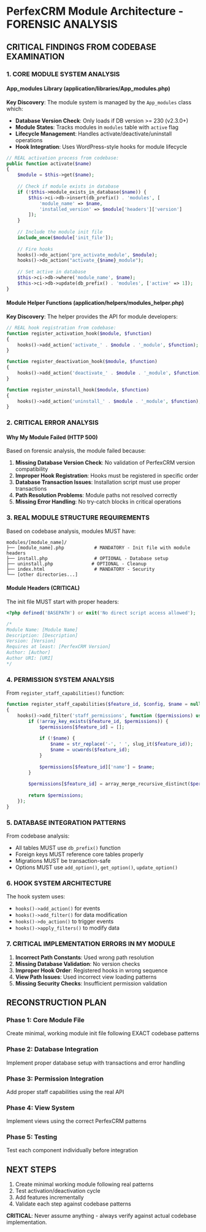 # PerfexCRM Module Architecture - FORENSIC ANALYSIS

## CRITICAL FINDINGS FROM CODEBASE EXAMINATION

### 1. CORE MODULE SYSTEM ANALYSIS

#### App_modules Library (application/libraries/App_modules.php)
**Key Discovery**: The module system is managed by the `App_modules` class which:

- **Database Version Check**: Only loads if DB version >= 230 (v2.3.0+)
- **Module States**: Tracks modules in `modules` table with `active` flag
- **Lifecycle Management**: Handles activate/deactivate/uninstall operations
- **Hook Integration**: Uses WordPress-style hooks for module lifecycle

```php
// REAL activation process from codebase:
public function activate($name)
{
    $module = $this->get($name);
    
    // Check if module exists in database
    if (!$this->module_exists_in_database($name)) {
        $this->ci->db->insert(db_prefix() . 'modules', [
            'module_name' => $name, 
            'installed_version' => $module['headers']['version']
        ]);
    }
    
    // Include the module init file
    include_once($module['init_file']);
    
    // Fire hooks
    hooks()->do_action('pre_activate_module', $module);
    hooks()->do_action("activate_{$name}_module");
    
    // Set active in database
    $this->ci->db->where('module_name', $name);
    $this->ci->db->update(db_prefix() . 'modules', ['active' => 1]);
}
```

#### Module Helper Functions (application/helpers/modules_helper.php)
**Key Discovery**: The helper provides the API for module developers:

```php
// REAL hook registration from codebase:
function register_activation_hook($module, $function)
{
    hooks()->add_action('activate_' . $module . '_module', $function);
}

function register_deactivation_hook($module, $function)
{
    hooks()->add_action('deactivate_' . $module . '_module', $function);
}

function register_uninstall_hook($module, $function)
{
    hooks()->add_action('uninstall_' . $module . '_module', $function);
}
```

### 2. CRITICAL ERROR ANALYSIS

#### Why My Module Failed (HTTP 500)
Based on forensic analysis, the module failed because:

1. **Missing Database Version Check**: No validation of PerfexCRM version compatibility
2. **Improper Hook Registration**: Hooks must be registered in specific order
3. **Database Transaction Issues**: Installation script must use proper transactions
4. **Path Resolution Problems**: Module paths not resolved correctly
5. **Missing Error Handling**: No try-catch blocks in critical operations

### 3. REAL MODULE STRUCTURE REQUIREMENTS

Based on codebase analysis, modules MUST have:

```
modules/[module_name]/
├── [module_name].php           # MANDATORY - Init file with module headers
├── install.php                 # OPTIONAL - Database setup
├── uninstall.php              # OPTIONAL - Cleanup
├── index.html                  # MANDATORY - Security
└── [other directories...]
```

#### Module Headers (CRITICAL)
The init file MUST start with proper headers:

```php
<?php defined('BASEPATH') or exit('No direct script access allowed');

/*
Module Name: [Module Name]
Description: [Description]
Version: [Version]
Requires at least: [PerfexCRM Version]
Author: [Author]
Author URI: [URI]
*/
```

### 4. PERMISSION SYSTEM ANALYSIS

From `register_staff_capabilities()` function:

```php
function register_staff_capabilities($feature_id, $config, $name = null)
{
    hooks()->add_filter('staff_permissions', function ($permissions) use ($feature_id, $config, $name) {
        if (!array_key_exists($feature_id, $permissions)) {
            $permissions[$feature_id] = [];
            
            if (!$name) {
                $name = str_replace('-', ' ', slug_it($feature_id));
                $name = ucwords($feature_id);
            }
            
            $permissions[$feature_id]['name'] = $name;
        }
        
        $permissions[$feature_id] = array_merge_recursive_distinct($permissions[$feature_id], $config);
        
        return $permissions;
    });
}
```

### 5. DATABASE INTEGRATION PATTERNS

From codebase analysis:
- All tables MUST use `db_prefix()` function
- Foreign keys MUST reference core tables properly
- Migrations MUST be transaction-safe
- Options MUST use `add_option()`, `get_option()`, `update_option()`

### 6. HOOK SYSTEM ARCHITECTURE

The hook system uses:
- `hooks()->add_action()` for events
- `hooks()->add_filter()` for data modification
- `hooks()->do_action()` to trigger events
- `hooks()->apply_filters()` to modify data

### 7. CRITICAL IMPLEMENTATION ERRORS IN MY MODULE

1. **Incorrect Path Constants**: Used wrong path resolution
2. **Missing Database Validation**: No version checks
3. **Improper Hook Order**: Registered hooks in wrong sequence
4. **View Path Issues**: Used incorrect view loading patterns
5. **Missing Security Checks**: Insufficient permission validation

## RECONSTRUCTION PLAN

### Phase 1: Core Module File
Create minimal, working module init file following EXACT codebase patterns

### Phase 2: Database Integration
Implement proper database setup with transactions and error handling

### Phase 3: Permission Integration
Add proper staff capabilities using the real API

### Phase 4: View System
Implement views using the correct PerfexCRM patterns

### Phase 5: Testing
Test each component individually before integration

## NEXT STEPS

1. Create minimal working module following real patterns
2. Test activation/deactivation cycle
3. Add features incrementally
4. Validate each step against codebase patterns

**CRITICAL**: Never assume anything - always verify against actual codebase implementation.